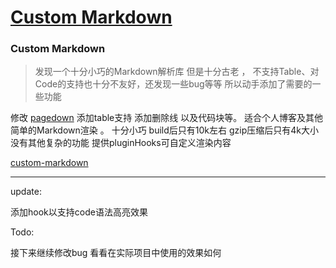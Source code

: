 # [Custom Markdown](https://github.com/forzys/blog/issues/7)

 
<!-- intro: 发现一个十分小巧的Markdown解析库 但是十分古老 ， 不支持Table、对Code的支持也十分不友好，还发现一些bug等等
所以动手添加了需要的一些功能  -->

### Custom Markdown

> 发现一个十分小巧的Markdown解析库 但是十分古老 ， 不支持Table、对Code的支持也十分不友好，还发现一些bug等等
所以动手添加了需要的一些功能


修改 [pagedown](https://github.com/ujifgc/pagedown) 添加table支持 添加删除线 以及代码块等。
适合个人博客及其他简单的Markdown渲染 。
十分小巧 build后只有10k左右 gzip压缩后只有4k大小 没有其他复杂的功能 提供pluginHooks可自定义渲染内容


[custom-markdown](https://github.com/forzys/custom-markdown)

---
update:

添加hook以支持code语法高亮效果

Todo:

接下来继续修改bug 看看在实际项目中使用的效果如何
